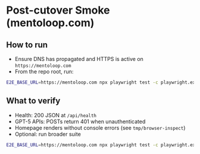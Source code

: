 # Post-cutover Smoke (mentoloop.com)

## How to run

- Ensure DNS has propagated and HTTPS is active on `https://mentoloop.com`
- From the repo root, run:

```bash
E2E_BASE_URL=https://mentoloop.com npx playwright test -c playwright.external.config.ts tests/e2e/gpt5-smoke.spec.ts tests/e2e/inspect.spec.ts
```

## What to verify

- Health: 200 JSON at `/api/health`
- GPT-5 APIs: POSTs return 401 when unauthenticated
- Homepage renders without console errors (see `tmp/browser-inspect`)
- Optional: run broader suite

```bash
E2E_BASE_URL=https://mentoloop.com npx playwright test -c playwright.external.config.ts tests/e2e
```

